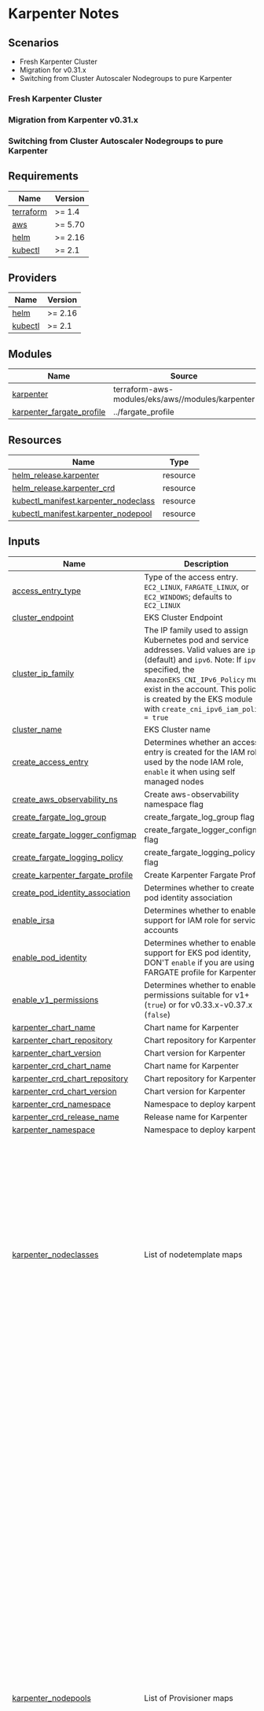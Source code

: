 # Karpenter Notes

## Scenarios

- Fresh Karpenter Cluster
- Migration for v0.31.x
- Switching from Cluster Autoscaler Nodegroups to pure Karpenter


### Fresh Karpenter Cluster

### Migration from Karpenter v0.31.x

### Switching from Cluster Autoscaler Nodegroups to pure Karpenter

<!-- BEGIN_TF_DOCS -->
## Requirements

| Name | Version |
|------|---------|
| <a name="requirement_terraform"></a> [terraform](#requirement\_terraform) | >= 1.4 |
| <a name="requirement_aws"></a> [aws](#requirement\_aws) | >= 5.70 |
| <a name="requirement_helm"></a> [helm](#requirement\_helm) | >= 2.16 |
| <a name="requirement_kubectl"></a> [kubectl](#requirement\_kubectl) | >= 2.1 |

## Providers

| Name | Version |
|------|---------|
| <a name="provider_helm"></a> [helm](#provider\_helm) | >= 2.16 |
| <a name="provider_kubectl"></a> [kubectl](#provider\_kubectl) | >= 2.1 |

## Modules

| Name | Source | Version |
|------|--------|---------|
| <a name="module_karpenter"></a> [karpenter](#module\_karpenter) | terraform-aws-modules/eks/aws//modules/karpenter | ~> 20.33.1 |
| <a name="module_karpenter_fargate_profile"></a> [karpenter\_fargate\_profile](#module\_karpenter\_fargate\_profile) | ../fargate_profile | n/a |

## Resources

| Name | Type |
|------|------|
| [helm_release.karpenter](https://registry.terraform.io/providers/hashicorp/helm/latest/docs/resources/release) | resource |
| [helm_release.karpenter_crd](https://registry.terraform.io/providers/hashicorp/helm/latest/docs/resources/release) | resource |
| [kubectl_manifest.karpenter_nodeclass](https://registry.terraform.io/providers/alekc/kubectl/latest/docs/resources/manifest) | resource |
| [kubectl_manifest.karpenter_nodepool](https://registry.terraform.io/providers/alekc/kubectl/latest/docs/resources/manifest) | resource |

## Inputs

| Name | Description | Type | Default | Required |
|------|-------------|------|---------|:--------:|
| <a name="input_access_entry_type"></a> [access\_entry\_type](#input\_access\_entry\_type) | Type of the access entry. `EC2_LINUX`, `FARGATE_LINUX`, or `EC2_WINDOWS`; defaults to `EC2_LINUX` | `string` | `"EC2_LINUX"` | no |
| <a name="input_cluster_endpoint"></a> [cluster\_endpoint](#input\_cluster\_endpoint) | EKS Cluster Endpoint | `string` | n/a | yes |
| <a name="input_cluster_ip_family"></a> [cluster\_ip\_family](#input\_cluster\_ip\_family) | The IP family used to assign Kubernetes pod and service addresses. Valid values are `ipv4` (default) and `ipv6`. Note: If `ipv6` is specified, the `AmazonEKS_CNI_IPv6_Policy` must exist in the account. This policy is created by the EKS module with `create_cni_ipv6_iam_policy = true` | `string` | `"ipv4"` | no |
| <a name="input_cluster_name"></a> [cluster\_name](#input\_cluster\_name) | EKS Cluster name | `string` | n/a | yes |
| <a name="input_create_access_entry"></a> [create\_access\_entry](#input\_create\_access\_entry) | Determines whether an access entry is created for the IAM role used by the node IAM role, `enable` it when using self managed nodes | `bool` | `true` | no |
| <a name="input_create_aws_observability_ns"></a> [create\_aws\_observability\_ns](#input\_create\_aws\_observability\_ns) | Create aws-observability namespace flag | `bool` | `false` | no |
| <a name="input_create_fargate_log_group"></a> [create\_fargate\_log\_group](#input\_create\_fargate\_log\_group) | create\_fargate\_log\_group flag | `bool` | `true` | no |
| <a name="input_create_fargate_logger_configmap"></a> [create\_fargate\_logger\_configmap](#input\_create\_fargate\_logger\_configmap) | create\_fargate\_logger\_configmap flag | `bool` | `false` | no |
| <a name="input_create_fargate_logging_policy"></a> [create\_fargate\_logging\_policy](#input\_create\_fargate\_logging\_policy) | create\_fargate\_logging\_policy flag | `bool` | `true` | no |
| <a name="input_create_karpenter_fargate_profile"></a> [create\_karpenter\_fargate\_profile](#input\_create\_karpenter\_fargate\_profile) | Create Karpenter Fargate Profile | `bool` | `false` | no |
| <a name="input_create_pod_identity_association"></a> [create\_pod\_identity\_association](#input\_create\_pod\_identity\_association) | Determines whether to create pod identity association | `bool` | `false` | no |
| <a name="input_enable_irsa"></a> [enable\_irsa](#input\_enable\_irsa) | Determines whether to enable support for IAM role for service accounts | `bool` | `true` | no |
| <a name="input_enable_pod_identity"></a> [enable\_pod\_identity](#input\_enable\_pod\_identity) | Determines whether to enable support for EKS pod identity, DON'T `enable` if you are using FARGATE profile for Karpenter | `bool` | `false` | no |
| <a name="input_enable_v1_permissions"></a> [enable\_v1\_permissions](#input\_enable\_v1\_permissions) | Determines whether to enable permissions suitable for v1+ (`true`) or for v0.33.x-v0.37.x (`false`) | `bool` | `true` | no |
| <a name="input_karpenter_chart_name"></a> [karpenter\_chart\_name](#input\_karpenter\_chart\_name) | Chart name for Karpenter | `string` | `"karpenter"` | no |
| <a name="input_karpenter_chart_repository"></a> [karpenter\_chart\_repository](#input\_karpenter\_chart\_repository) | Chart repository for Karpenter | `string` | `"oci://public.ecr.aws/karpenter"` | no |
| <a name="input_karpenter_chart_version"></a> [karpenter\_chart\_version](#input\_karpenter\_chart\_version) | Chart version for Karpenter | `string` | `"1.0.8"` | no |
| <a name="input_karpenter_crd_chart_name"></a> [karpenter\_crd\_chart\_name](#input\_karpenter\_crd\_chart\_name) | Chart name for Karpenter | `string` | `"karpenter-crd"` | no |
| <a name="input_karpenter_crd_chart_repository"></a> [karpenter\_crd\_chart\_repository](#input\_karpenter\_crd\_chart\_repository) | Chart repository for Karpenter | `string` | `"oci://public.ecr.aws/karpenter"` | no |
| <a name="input_karpenter_crd_chart_version"></a> [karpenter\_crd\_chart\_version](#input\_karpenter\_crd\_chart\_version) | Chart version for Karpenter | `string` | `"1.0.8"` | no |
| <a name="input_karpenter_crd_namespace"></a> [karpenter\_crd\_namespace](#input\_karpenter\_crd\_namespace) | Namespace to deploy karpenter | `string` | `"kube-system"` | no |
| <a name="input_karpenter_crd_release_name"></a> [karpenter\_crd\_release\_name](#input\_karpenter\_crd\_release\_name) | Release name for Karpenter | `string` | `"karpenter-crd"` | no |
| <a name="input_karpenter_namespace"></a> [karpenter\_namespace](#input\_karpenter\_namespace) | Namespace to deploy karpenter | `string` | `"kube-system"` | no |
| <a name="input_karpenter_nodeclasses"></a> [karpenter\_nodeclasses](#input\_karpenter\_nodeclasses) | List of nodetemplate maps | <pre>list(object({<br/>    nodeclass_name                         = string<br/>    karpenter_subnet_selector_maps         = list(map(any))<br/>    karpenter_security_group_selector_maps = list(map(any))<br/>    karpenter_ami_selector_maps            = list(map(any))<br/>    karpenter_node_role                    = string<br/>    karpenter_node_tags_map                = map(string)<br/>    karpenter_node_user_data               = string<br/>    karpenter_node_metadata_options        = map(any)<br/>    karpenter_block_device_mapping = list(object({<br/>      deviceName = string<br/>      ebs = object({<br/>        encrypted           = bool<br/>        volumeSize          = string<br/>        volumeType          = string<br/>        kmsKeyID            = optional(string)<br/>        deleteOnTermination = bool<br/>      })<br/>    }))<br/>  }))</pre> | <pre>[<br/>  {<br/>    "karpenter_ami_selector_maps": [],<br/>    "karpenter_block_device_mapping": [],<br/>    "karpenter_node_metadata_options": {<br/>      "httpEndpoint": "enabled",<br/>      "httpProtocolIPv6": "disabled",<br/>      "httpPutResponseHopLimit": 1,<br/>      "httpTokens": "required"<br/>    },<br/>    "karpenter_node_role": "module.eks.worker_iam_role_name",<br/>    "karpenter_node_tags_map": {},<br/>    "karpenter_node_user_data": "",<br/>    "karpenter_security_group_selector_maps": [],<br/>    "karpenter_subnet_selector_maps": [],<br/>    "nodeclass_name": "default"<br/>  }<br/>]</pre> | no |
| <a name="input_karpenter_nodepools"></a> [karpenter\_nodepools](#input\_karpenter\_nodepools) | List of Provisioner maps | <pre>list(object({<br/>    nodepool_name                     = string<br/>    nodeclass_name                    = string<br/>    karpenter_nodepool_node_labels    = map(string)<br/>    karpenter_nodepool_annotations    = map(string)<br/>    karpenter_nodepool_node_taints    = list(map(string))<br/>    karpenter_nodepool_startup_taints = list(map(string))<br/>    karpenter_requirements = list(object({<br/>      key      = string<br/>      operator = string<br/>      values   = list(string)<br/>      })<br/>    )<br/>    karpenter_nodepool_disruption = object({<br/>      consolidation_policy = string<br/>      consolidate_after    = string<br/>      expire_after         = string<br/>    })<br/>    karpenter_nodepool_disruption_budgets = list(map(any))<br/>    karpenter_nodepool_weight             = number<br/>  }))</pre> | <pre>[<br/>  {<br/>    "karpenter_nodepool_annotations": {},<br/>    "karpenter_nodepool_disruption": {<br/>      "consolidate_after": "5m",<br/>      "consolidation_policy": "WhenEmptyOrUnderutilized",<br/>      "expire_after": "168h"<br/>    },<br/>    "karpenter_nodepool_disruption_budgets": [<br/>      {<br/>        "nodes": "10%"<br/>      }<br/>    ],<br/>    "karpenter_nodepool_node_labels": {},<br/>    "karpenter_nodepool_node_taints": [],<br/>    "karpenter_nodepool_startup_taints": [],<br/>    "karpenter_nodepool_weight": 10,<br/>    "karpenter_requirements": [<br/>      {<br/>        "key": "karpenter.k8s.aws/instance-category",<br/>        "operator": "In",<br/>        "values": [<br/>          "m"<br/>        ]<br/>      },<br/>      {<br/>        "key": "karpenter.k8s.aws/instance-cpu",<br/>        "operator": "In",<br/>        "values": [<br/>          "4,8,16"<br/>        ]<br/>      },<br/>      {<br/>        "key": "karpenter.k8s.aws/instance-generation",<br/>        "operator": "Gt",<br/>        "values": [<br/>          "5"<br/>        ]<br/>      },<br/>      {<br/>        "key": "karpenter.sh/capacity-type",<br/>        "operator": "In",<br/>        "values": [<br/>          "on-demand"<br/>        ]<br/>      },<br/>      {<br/>        "key": "kubernetes.io/arch",<br/>        "operator": "In",<br/>        "values": [<br/>          "amd64"<br/>        ]<br/>      },<br/>      {<br/>        "key": "kubernetes.io/os",<br/>        "operator": "In",<br/>        "values": [<br/>          "linux"<br/>        ]<br/>      }<br/>    ],<br/>    "nodeclass_name": "default",<br/>    "nodepool_name": "default"<br/>  }<br/>]</pre> | no |
| <a name="input_karpenter_pod_resources"></a> [karpenter\_pod\_resources](#input\_karpenter\_pod\_resources) | Karpenter Pod Resource | <pre>object({<br/>    requests = object({<br/>      cpu    = string<br/>      memory = string<br/>    })<br/>    limits = object({<br/>      cpu    = string<br/>      memory = string<br/>    })<br/>  })</pre> | <pre>{<br/>  "limits": {<br/>    "cpu": "1",<br/>    "memory": "2Gi"<br/>  },<br/>  "requests": {<br/>    "cpu": "1",<br/>    "memory": "2Gi"<br/>  }<br/>}</pre> | no |
| <a name="input_karpenter_release_name"></a> [karpenter\_release\_name](#input\_karpenter\_release\_name) | Release name for Karpenter | `string` | `"karpenter"` | no |
| <a name="input_oidc_provider_arn"></a> [oidc\_provider\_arn](#input\_oidc\_provider\_arn) | ARN of the OIDC Provider for IRSA | `string` | n/a | yes |
| <a name="input_subnet_ids"></a> [subnet\_ids](#input\_subnet\_ids) | For Fargate subnet selection | `list(string)` | `[]` | no |
| <a name="input_worker_iam_role_arn"></a> [worker\_iam\_role\_arn](#input\_worker\_iam\_role\_arn) | Worker Nodes IAM Role arn | `string` | n/a | yes |

## Outputs

| Name | Description |
|------|-------------|
| <a name="output_fargate_profile_pod_execution_role_arn"></a> [fargate\_profile\_pod\_execution\_role\_arn](#output\_fargate\_profile\_pod\_execution\_role\_arn) | Fargate Profile pod execution role ARN |
<!-- END_TF_DOCS -->
